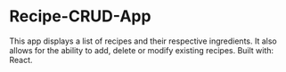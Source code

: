 # Recipe-CRUD-App

This app displays a list of recipes and their respective ingredients.
It also allows for the ability to add, delete or modify existing recipes.
Built with: React.
